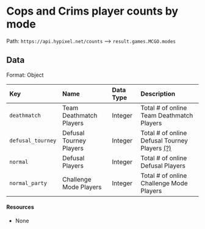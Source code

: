 # Cops and Crims player counts by mode
Path: `https://api.hypixel.net/counts` --> `result.games.MCGO.modes`

## Data
Format: Object

|Key|Name|Data Type|Description|
|:-|:-|:-|:-|
|`deathmatch`|Team Deathmatch Players|Integer|Total # of online Team Deathmatch Players|
|`defusal_tourney`|Defusal Tourney Players|Integer|Total # of online Defusal Tourney Players [(?)](https://github.com/HypixelCommunity/Hypixel-Api-Documentation/issues/6)|
|`normal`|Defusal Players|Integer|Total # of online Defusal Players|
|`normal_party`|Challenge Mode Players|Integer|Total # of online Challenge Mode Players|

#### Resources
- None